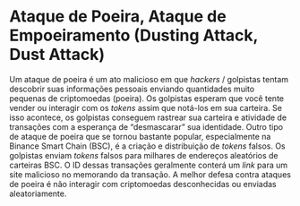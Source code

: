 # Ataque de Poeira, Ataque de Empoeiramento (Dusting Attack, Dust Attack)

Um ataque de poeira é um ato malicioso em que _hackers_ / golpistas tentam descobrir suas informações pessoais enviando quantidades muito pequenas de criptomoedas (poeira). Os golpistas esperam que você tente vender ou interagir com os _tokens_ assim que notá-los em sua carteira. Se isso acontece, os golpistas conseguem rastrear sua carteira e atividade de transações com a esperança de “desmascarar” sua identidade. Outro tipo de ataque de poeira que se tornou bastante popular, especialmente na Binance Smart Chain (BSC), é a criação e distribuição de _tokens_ falsos. Os golpistas enviam _tokens_ falsos para milhares de endereços aleatórios de carteiras BSC. O ID dessas transações geralmente conterá um _link_ para um site malicioso no memorando da transação. A melhor defesa contra ataques de poeira é não interagir com criptomoedas desconhecidas ou enviadas aleatoriamente.
